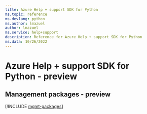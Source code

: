 ```yaml
---
title: Azure Help + support SDK for Python
ms.topic: reference
ms.devlang: python
ms.author: lmazuel
author: lmazuel
ms.service: help+support
description: Reference for Azure Help + support SDK for Python
ms.data: 10/26/2022
---
```

# Azure Help + support SDK for Python - preview

## Management packages - preview
[!INCLUDE [mgmt-packages](help-+-support-mgmt-index.md)]